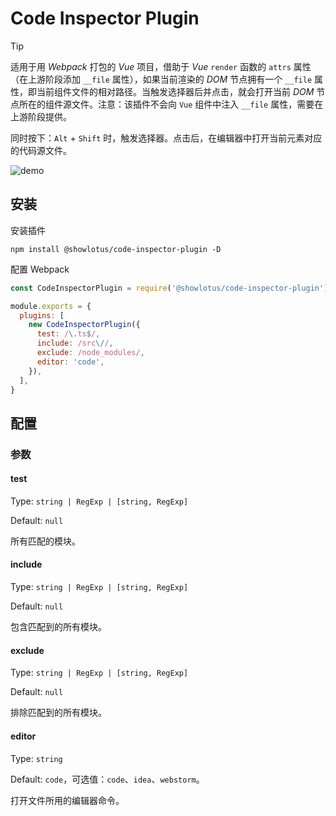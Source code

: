 # Code Inspector Plugin

> [!TIP]
> 适用于用 _Webpack_ 打包的 _Vue_ 项目，借助于 _Vue_ `render` 函数的 `attrs` 属性（在上游阶段添加 `__file` 属性），如果当前渲染的 _DOM_ 节点拥有一个 `__file` 属性，即当前组件文件的相对路径。当触发选择器后并点击，就会打开当前 _DOM_ 节点所在的组件源文件。注意：该插件不会向 `Vue` 组件中注入 `__file` 属性，需要在上游阶段提供。

同时按下：`Alt` + `Shift` 时，触发选择器。点击后，在编辑器中打开当前元素对应的代码源文件。

![demo](./res/code-inspector-plugin-demo.gif)

## 安装

安装插件

```shell
npm install @showlotus/code-inspector-plugin -D
```

配置 Webpack

```js
const CodeInspectorPlugin = require('@showlotus/code-inspector-plugin')

module.exports = {
  plugins: [
    new CodeInspectorPlugin({
      test: /\.ts$/,
      include: /src\//,
      exclude: /node_modules/,
      editor: 'code',
    }),
  ],
}
```

## 配置

### 参数

#### test

Type: `string | RegExp | [string, RegExp]`

Default: `null`

所有匹配的模块。

#### include

Type: `string | RegExp | [string, RegExp]`

Default: `null`

包含匹配到的所有模块。

#### exclude

Type: `string | RegExp | [string, RegExp]`

Default: `null`

排除匹配到的所有模块。

#### editor

Type: `string`

Default: `code`，可选值：`code`、`idea`、`webstorm`。

打开文件所用的编辑器命令。
